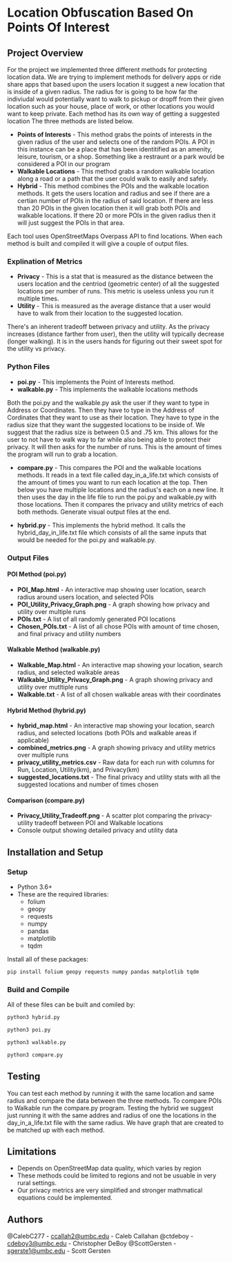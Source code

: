 # Location Obfuscation Based On Points Of Interest 

## Project Overview

For the project we implemented three different methods for protecting location data. We are trying
to implement methods for delivery apps or ride share apps that based upon the users location it suggest
a new location that is inside of a given radius. The radius for is going to be how far the indiviudal 
would potentially want to walk to pickup or dropff from their given location such as your house, place of work,
or other locations you would want to keep private. Each method has its own way of getting a suggested location
The three methods are listed below.

- **Points of Interests** - This method grabs the points of interests in the given radius of the user and selects one of the random POIs. A POI in this instance can be a place that has been identitified as an amenity, leisure, tourism, or a shop. Something like a restraunt or a park would be considered a POI in our program
- **Walkable Locations** - This method grabs a random walkable location along a road or a path that the user could walk to easily and safely. 
- **Hybrid** - This method combines the POIs and the walkable location methods. It gets the users location and radius and see if there are a certian number of POIs in the radius of said location. If there are less than 20 POIs in the given location then it will grab both POIs and walkable locations. If there 20 or more POIs in the given radius then it will just suggest the POIs in that area. 

Each tool uses OpenStreetMaps Overpass API to find locations. When each method is built and compiled it will give a couple of output files. 

### Explination of Metrics

- **Privacy** - This is a stat that is measured as the distance between the users location and the centriod (geometric center) of all
the suggested locations per number of runs. This metric is useless unless you run it multiple times.
- **Utility** - This is measured as the average distance that a user would have to walk from their location to the suggested location.

There's an inherent tradeoff between privacy and utility. As the privacy increases (distance farther from user), then the utility
will typically decrease (longer walking). It is in the users hands for figuring out their sweet spot for the utility vs privacy.

### Python Files

- **poi.py** - This implements the Point of Interests method. 
- **walkable.py** - This implements the walkable locations methods

Both the poi.py and the walkable.py ask the user if they want to type in Address or Coordinates. Then they have to type in 
the Address of Cordinates that they want to use as their location. They have to type in the radius size that they want the 
suggested locations to be inside of. We suggest that the radius size is between 0.5 and .75 km. This allows for the user 
to not have to walk way to far while also being able to protect their privacy. It will then asks for the number of runs. This 
is the amount of times the program will run to grab a location. 

- **compare.py** - This compares the POI and the walkable locations methods. It reads in a text file called day_in_a_life.txt which consists of the amount of times you want to run each location at the top. Then below you have multiple locations and the radius's each on a new line. It then uses the day in the life file to run the poi.py and walkable.py with those locations. Then it compares the privacy and utility metrics of each both methods. Generate visual output files at the end.

- **hybrid.py** - This implements the hybrid method. It calls the hybrid_day_in_life.txt file which consists of all the same inputs that would be needed for the poi.py and walkable.py. 

### Output Files

#### POI Method (poi.py)
- **POI_Map.html** - An interactive map showing user location, search radius around users location, and selected POIs
- **POI_Utility_Privacy_Graph.png** - A graph showing how privacy and utility over multiple runs
- **POIs.txt** - A list of all randomly generated POI locations
- **Chosen_POIs.txt** - A list of all chose POIs with amount of time chosen, and final privacy and utility numbers

#### Walkable Method (walkable.py)
- **Walkable_Map.html** - An interactive map showing your location, search radius, and selected walkable areas
- **Walkable_Utility_Privacy_Graph.png** - A graph showing privacy and utility over mutltiple runs
- **Walkable.txt** - A list of all chosen walkable areas with their coordinates

#### Hybrid Method (hybrid.py)
- **hybrid_map.html** - An interactive map showing your location, search radius, and selected locations (both POIs and walkable areas if applicable)
- **combined_metrics.png** - A graph showing privacy and utility metrics over multiple runs
- **privacy_utility_metrics.csv** - Raw data for each run with columns for Run, Location, Utility(km), and Privacy(km)
- **suggested_locations.txt** - The final privacy and utility stats with all the suggested locations and number of times chosen

#### Comparison (compare.py)
- **Privacy_Utility_Tradeoff.png** - A scatter plot comparing the privacy-utility tradeoff between POI and Walkable locations
- Console output showing detailed privacy and utility data

## Installation and Setup

### Setup

- Python 3.6+
- These are the required libraries:
  - folium
  - geopy
  - requests
  - numpy
  - pandas
  - matplotlib
  - tqdm

Install all of these packages:

```bash
pip install folium geopy requests numpy pandas matplotlib tqdm
```

### Build and Compile

All of these files can be built and comiled by:

```bash
python3 hybrid.py
```
```bash
python3 poi.py
```
```bash
python3 walkable.py
```
```bash
python3 compare.py
```
## Testing

You can test each method by running it with the same location and same radius and compare the data between the three methods. To compare
POIs to Walkable run the compare.py program. Testing the hybrid we suggest just running it with the same addres and radius of one the locations in the day_in_a_life.txt file with the same radius. We have graph that are created to be matched up with each method.

## Limitations

- Depends on OpenStreetMap data quality, which varies by region
- These methods could be limited to regions and not be usuable in very rural settings.
- Our privacy metrics are very simplified and stronger mathmatical equations could be implemented.

## Authors

@CalebC277 - ccallah2@umbc.edu - Caleb Callahan
@ctdeboy - cdeboy3@umbc.edu - Christopher DeBoy
@ScottGersten - sgerste1@umbc.edu - Scott Gersten
 

